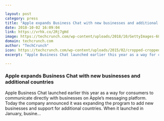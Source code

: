 ```yaml
---

layout: post
category: press
title: "Apple expands Business Chat with new businesses and additional countries"
date: 2018-10-02 16:09:04
link: https://vrhk.co/2Rj7gHd
image: https://techcrunch.com/wp-content/uploads/2018/10/GettyImages-684921269.jpg?w=533
domain: techcrunch.com
author: "TechCrunch"
icon: https://techcrunch.com/wp-content/uploads/2015/02/cropped-cropped-favicon-gradient.png?w=180
excerpt: "Apple Business Chat launched earlier this year as a way for consumers to communicate directly with businesses on Apple’s messaging platform. Today the company announced it was expanding the program to add new businesses and support for additional countries. When it launched in January, busine…"

---
```


### Apple expands Business Chat with new businesses and additional countries

Apple Business Chat launched earlier this year as a way for consumers to communicate directly with businesses on Apple’s messaging platform. Today the company announced it was expanding the program to add new businesses and support for additional countries. When it launched in January, busine…